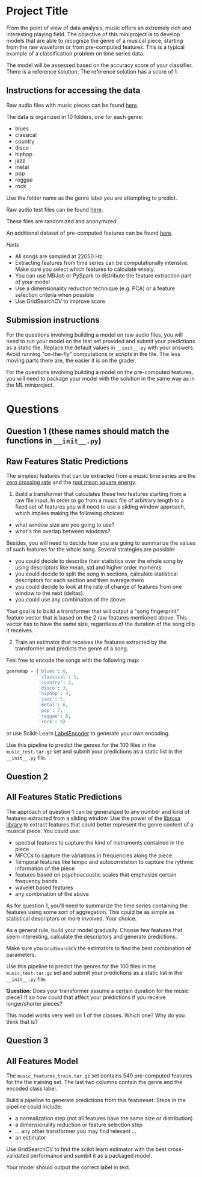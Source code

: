 # Project Title

From the point of view of data analysis, music offers an extremely rich and interesting playing field. The objective of this miniproject is to develop models that are able to recognize the genre of a musical piece, starting from the raw waveform or from pre-computed features. This is a typical example of a classification problem on time series data.

The model will be assessed based on the accuracy score of your classifier.  There is a reference solution.  The reference solution has a score of 1.

## Instructions for accessing the data

Raw audio files with music pieces can be found [here](http://thedataincubator.s3.amazonaws.com/coursedata/mldata/music_train.tar.gz).

The data is organized in 10 folders, one for each genre:
- blues
- classical
- country
- disco
- hiphop
- jazz
- metal
- pop
- reggae
- rock

Use the folder name as the genre label you are attempting to predict.

Raw audio test files can be found [here](http://thedataincubator.s3.amazonaws.com/coursedata/mldata/music_test.tar.gz).

These files are randomized and anonymized.

An additional dataset of pre-computed features can be found [here](http://thedataincubator.s3.amazonaws.com/coursedata/mldata/music_features_train.tar.gz).

*Hints*
- All songs are sampled at 22050 Hz.
- Extracting features from time series can be computationally intensive. Make sure you select which features to calculate wisely.
- You can use MRJob or PySpark to distribute the feature extraction part of your model
- Use a dimensionality reduction technique (e.g. PCA) or a feature selection criteria when possible
- Use GridSearchCV to improve score

## Submission instructions

For the questions involving building a model on raw audio files, you will need to run your model on the test set provided and submit your predictions as a static file. 
Replace the default values in `__init__.py` with your answers. Avoid running "on-the-fly" computations or scripts in the file. The less moving parts there are, the easier it is on the grader.

For the questions involving building a model on the pre-computed features, you will need to package your model with the solution in the same way as in the ML miniproject.

# Questions

## Question 1 (these names should match the functions in `__init__.py`)
## Raw Features Static Predictions
The simplest features that can be extracted from a music time series are the [zero crossing rate](https://en.wikipedia.org/wiki/Zero-crossing_rate) and the [root mean square energy](https://en.wikipedia.org/wiki/Root_mean_square).

1) Build a transformer that calculates these two features starting from a raw file input.
In order to go from a music file of arbitrary length to a fixed set of features you will need to use a sliding window approach, which implies making the following choices:
- what window size are you going to use?
- what's the overlap between windows?

Besides, you will need to decide how you are going to summarize the values of such features for the whole song. Several strategies are possible:
-  you could decide to describe their statistics over the whole song by using descriptors like mean, std and higher order moments
-  you could decide to split the song in sections, calculate statistical descriptors for each section and then average them
-  you could decide to look at the rate of change of features from one window to the next (deltas).
-  you could use any combination of the above.

Your goal is to build a transformer that will output a "song fingerprint" feature vector that is based on the 2 raw features mentioned above. This vector has to have the same size, regardless of the duration of the song clip it receives.

2) Train an estimator that receives the features extracted by the transformer and predicts the genre of a song.

Feel free to encode the songs with the following map:

```python
genremap = {'blues': 0,
            'classical': 1,
            'country': 2,
            'disco': 3,
            'hiphop': 4,
            'jazz': 5,
            'metal': 6,
            'pop': 7,
            'reggae': 8,
            'rock': 9}
```

or use Scikit-Learn [LabelEncoder](http://scikit-learn.org/stable/modules/generated/sklearn.preprocessing.LabelEncoder.html) to generate your own encoding.

Use this pipeline to predict the genres for the 100 files in the `music_test.tar.gz` set and submit your predictions as a static list in the `__init__.py` file.


## Question 2
## All Features Static Predictions
The approach of question 1 can be generalized to any number and kind of features extracted from a sliding window. Use the power of the [librosa library](http://bmcfee.github.io/librosa/) to extract features that could better represent the genre content of a musical piece.
You could use:
- spectral features to capture the kind of instruments contained in the piece
- MFCCs to capture the variations in frequencies along the piece
- Temporal features like tempo and autocorrelation to capture the rythmic information of the piece
- features based on psychoacoustic scales that emphasize certain frequency bands.
- wavelet based features
- any combination of the above

As for question 1, you'll need to summarize the time series containing the features using some sort of aggregation. This could be as simple as statistical descriptors or more involved. Your choice.

As a general rule, build your model gradually. Choose few features that seem interesting, calculate the descriptors and generate predictions.

Make sure you `GridSearchCV` the estimators to find the best combination of parameters.

Use this pipeline to predict the genres for the 100 files in the `music_test.tar.gz` set and submit your predictions as a static list in the `__init__.py` file.

**Question:**
Does your transformer assume a certain duration for the music piece? If so how could that affect your predictions if you receive longer/shorter pieces?

This model works very well on 1 of the classes. Which one? Why do you think that is?

## Question 3
## All Features Model
The `music_features_train.tar.gz` set contains 549 pre-computed features for the the training set. The last two columns contain the genre and the encoded class label.

Build a pipeline to generate predictions from this featureset. Steps in the pipeline could include:

- a normalization step (not all features have the same size or distribution)
- a dimensionality reduction or feature selection step
- ... any other transformer you may find relevant ...
- an estimator

Use GridSearchCV to find the scikit learn estimator with the best cross-validated performance and sumbit it as a packaged model.

Your model should output the correct label in text.
